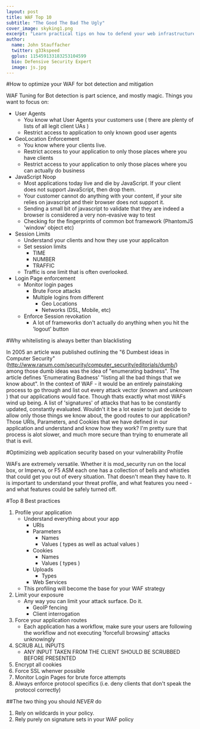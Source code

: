 ```yaml
---
layout: post
title: WAF Top 10
subtitle: "The Good The Bad The Ugly"
cover_image: skyking1.png
excerpt: "Learn practical tips on how to defend your web infrastructure against the OWASP Top 10 as well as brute force attacks, web scraping, unauthorized vulnerability scans, fraud, spam and man-in-the-middle attacks. "
author:
  name: John Stauffacher
  twitter: g33kspeed
  gplus: 115459133183253104599
  bio: Defensive Security Expert
  image: js.jpg
---
```

#How to optimize your WAF for bot detection and mitigation

WAF Tuning for Bot detection is part science, and mostly magic. Things you want to focus on:
* User Agents
	+ You know what User Agents your customers use ( there are plenty of lists of all legit client UAs )
	+ Restrict access to application to only known good user agents
* GeoLocation Enforcement
	+ You know where your clients live. 
	+ Restrict access to your application to only those places where you have clients
	+ Restrict access to your application to only those places where you can actually do business
* JavaScript Noop
	+ Most applications today live and die by JavaScript. If your client does not support JavaScript, then drop them.
	+ Your customer cannot do anything with your content, if your site relies on javascript and their browser does not support it.
	+ Sending a small bit of javascript to validate that they are indeed a browser is considered a very non-evasive way to test
	+ Checking for the fingerprints of common bot framework (PhantomJS 'window' object etc)
* Session Limits
	+ Understand your clients and how they use your applicaiton
	+ Set session limits
		+ TIME
		+ NUMBER
		+ TRAFFIC
	+ Traffic is one limit that is often overlooked. 
* Login Page enforcement
	+ Monitor login pages
		+ Brute Force attacks
		+ Multiple logins from different
			+ Geo Locations
			+ Networks (DSL, Mobile, etc)
	+ Enforce Session revokation
		+ A lot of frameworks don't actually do anything when you hit the 'logout' button

#Why whitelisting is always better than blacklisting

In 2005 an article was published outlining the "6 Dumbest ideas in Computer Security" (http://www.ranum.com/security/computer_security/editorials/dumb/) among those dumb ideas was the idea of "enumerating badness". The article defines 'Enumerating Badness' "listing all the bad things that we know about". In the context of WAF - it would be an entirely painstaking process to go through and list out every attack vector (known and _unknown_ ) that our applications would face. Though thats exactly what most WAFs wind up being. A list of 'signatures' of attacks that has to be constantly updated, constantly evaluated. Wouldn't it be a lot easier to just decide to allow only those things we know about, the good routes to our application? Those URIs, Parameters, and Cookies that we have defined in our application and understand and know how they work? I'm pretty sure that process is alot slower, and much more secure than trying to enumerate all that is evil.  

#Optimizing web application security based on your vulnerability Profile

WAFs are extremely versatile. Whether it is mod_security run on the local box, or Imperva, or F5 ASM each one has a collection of bells and whistles that could get you out of every situation. That doesn't mean they have to. It is important to understand your threat profile, and what features you need - and what features could be safely turned off.

#Top 8 Best practices
1. Profile your application
	* Understand everything about your app
		+ URIs
		+ Parameters 
			+ Names
			+ Values ( types as well as actual values )
		+ Cookies
			+ Names
			+ Values ( types )
		+ Uploads
			+ Types
		+ Web Services
	* This profiling will become the base for your WAF strategy
2. Limit your exposure 
	* Any way you can limit your attack surface. Do it.
		* GeoIP fencing
		* Client interrogation
3. Force your application routes
	* Each application has a workflow, make sure your users are following the workflow and not executing 'forcefull browsing' attacks unknowingly
4. SCRUB ALL INPUTS
	* ANY INPUT TAKEN FROM THE CLIENT SHOULD BE SCRUBBED BEFORE PRESENTED
5. Encrypt all cookies
6. Force SSL whenver possible
7. Monitor Login Pages for brute force attempts
8. Always enforce protocol specifics (i.e. deny clients that don't speak the protocol correctly)

##The two thing you should _NEVER_ do 
1. Rely on wildcards in your policy. 
2. Rely purely on signature sets in your WAF policy

